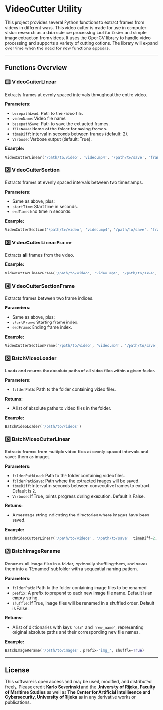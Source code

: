 # VideoCutter Utility

This project provides several Python functions to extract frames from videos in different ways. This video cutter is made for use in computer vision research as a data science processing tool for faster and simpler image extraction from videos. It uses the OpenCV library to handle video processing and supports a variety of cutting options. The library will expand over time when the need for new functions appears.

---

## Functions Overview

### 1️⃣ VideoCutterLinear

Extracts frames at evenly spaced intervals throughout the entire video.

**Parameters:**

* `basepathLoad`: Path to the video file.
* `videoName`: Video file name.
* `basepathSave`: Path to save the extracted frames.
* `fileName`: Name of the folder for saving frames.
* `timeDiff`: Interval in seconds between frames (default: 2).
* `Verbose`: Verbose output (default: True).

**Example:**

```python
VideoCutterLinear('/path/to/video', 'video.mp4', '/path/to/save', 'frames_folder', timeDiff=2)
```

### 2️⃣ VideoCutterSection

Extracts frames at evenly spaced intervals between two timestamps.

**Parameters:**

* Same as above, plus:
* `startTime`: Start time in seconds.
* `endTime`: End time in seconds.

**Example:**

```python
VideoCutterSection('/path/to/video', 'video.mp4', '/path/to/save', 'frames_folder', 100, 200, timeDiff=2)
```

### 3️⃣ VideoCutterLinearFrame

Extracts **all** frames from the video.

**Example:**

```python
VideoCutterLinearFrame('/path/to/video', 'video.mp4', '/path/to/save', 'frames_folder')
```

### 4️⃣ VideoCutterSectionFrame

Extracts frames between two frame indices.

**Parameters:**

* Same as above, plus:
* `startFrame`: Starting frame index.
* `endFrame`: Ending frame index.

**Example:**

```python
VideoCutterSectionFrame('/path/to/video', 'video.mp4', '/path/to/save', 'frames_folder', 100, 200)
```

### 5️⃣ BatchVideoLoader

Loads and returns the absolute paths of all video files within a given folder.

**Parameters:**

* `folderPath`: Path to the folder containing video files.

**Returns:**

* A list of absolute paths to video files in the folder.

**Example:**

```python
BatchVideoLoader('/path/to/videos')
```

### 6️⃣ BatchVideoCutterLinear

Extracts frames from multiple video files at evenly spaced intervals and saves them as images.

**Parameters:**

* `folderPathLoad`: Path to the folder containing video files.
* `folderPathSave`: Path where the extracted images will be saved.
* `timeDiff`: Interval in seconds between consecutive frames to extract. Default is 2.
* `Verbose`: If True, prints progress during execution. Default is False.

**Returns:**

* A message string indicating the directories where images have been saved.

**Example:**

```python
BatchVideoCutterLinear('/path/to/videos', '/path/to/save', timeDiff=2, Verbose=True)
```

### 7️⃣ BatchImageRename

Renames all image files in a folder, optionally shuffling them, and saves them into a 'Renamed' subfolder with a sequential naming pattern.

**Parameters:**

* `folderPath`: Path to the folder containing image files to be renamed.
* `prefix`: A prefix to prepend to each new image file name. Default is an empty string.
* `shuffle`: If True, image files will be renamed in a shuffled order. Default is False.

**Returns:**

* A list of dictionaries with keys `'old'` and `'new_name'`, representing original absolute paths and their corresponding new file names.

**Example:**

```python
BatchImageRename('/path/to/images', prefix='img_', shuffle=True)
```

---

## License

This software is open access and may be used, modified, and distributed freely. Please credit **Karlo Severinski** and the **University of Rijeka, Faculty of Maritime Studies** as well as **The Center for Artificial Intelligence and Cybersecurity, University of Rijeka** as  in any derivative works or publications.
